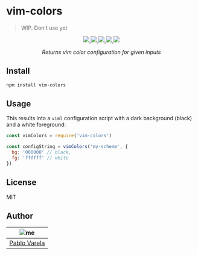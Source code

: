 # vim-colors

> WIP. Don't use yet

<p align="center">
  <a href="https://travis-ci.org/pablopunk/vim-colors"><img src="https://img.shields.io/travis/pablopunk/vim-colors.svg" /> </a>
  <a href="https://codecov.io/gh/pablopunk/vim-colors"><img src="https://img.shields.io/codecov/c/github/pablopunk/vim-colors.svg" /> </a>
  <a href="https://github.com/sindresorhus/xo"><img src="https://img.shields.io/badge/code_style-XO-5ed9c7.svg" /> </a>
  <a href="https://github.com/pablopunk/miny"><img src="https://img.shields.io/badge/made_with-miny-1eced8.svg" /> </a>
  <a href="https://www.npmjs.com/package/vim-colors"><img src="https://img.shields.io/npm/dt/vim-colors.svg" /></a>
</p>

<p align="center">
  <i>Returns vim color configuration for given inputs</i>
</p>


## Install

```sh
npm install vim-colors
```


## Usage

This results into a `viml` configuration script with a dark background (black) and
a white foreground:

```js
const vimColors = require('vim-colors')

const configString = vimColors('my-scheme', {
  bg: '000000' // black,
  fg: 'ffffff' // white
})


```


## License

MIT


## Author

| ![me](https://gravatar.com/avatar/fa50aeff0ddd6e63273a068b04353d9d?size=100)           |
| --------------------------------- |
| [Pablo Varela](https://pablo.life)   |

